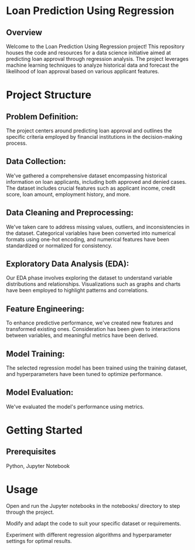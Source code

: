# Loan Prediction Using Regression
## Overview
Welcome to the Loan Prediction Using Regression project! This repository houses the code and resources for a data science initiative aimed at predicting loan approval through regression analysis. The project leverages machine learning techniques to analyze historical data and forecast the likelihood of loan approval based on various applicant features.

# Project Structure
## Problem Definition:
The project centers around predicting loan approval and outlines the specific criteria employed by financial institutions in the decision-making process.

## Data Collection:
We've gathered a comprehensive dataset encompassing historical information on loan applicants, including both approved and denied cases. The dataset includes crucial features such as applicant income, credit score, loan amount, employment history, and more.

## Data Cleaning and Preprocessing:
We've taken care to address missing values, outliers, and inconsistencies in the dataset. Categorical variables have been converted into numerical formats using one-hot encoding, and numerical features have been standardized or normalized for consistency.

## Exploratory Data Analysis (EDA):
Our EDA phase involves exploring the dataset to understand variable distributions and relationships. Visualizations such as graphs and charts have been employed to highlight patterns and correlations.

## Feature Engineering:
To enhance predictive performance, we've created new features and transformed existing ones. Consideration has been given to interactions between variables, and meaningful metrics have been derived.

## Model Training:
The selected regression model has been trained using the training dataset, and hyperparameters have been tuned to optimize performance.

## Model Evaluation:
We've evaluated the model's performance using metrics.

# Getting Started
## Prerequisites
Python,
Jupyter Notebook 

# Usage
Open and run the Jupyter notebooks in the notebooks/ directory to step through the project.

Modify and adapt the code to suit your specific dataset or requirements.

Experiment with different regression algorithms and hyperparameter settings for optimal results.


